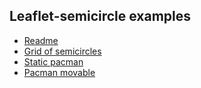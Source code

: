 Leaflet-semicircle examples
---------------------------

 - [Readme](README.md)
 - [Grid of semicircles](example-semicircle.html)
 - [Static pacman](example-semicircle-pacman.html)
 - [Pacman movable](pacman/)
